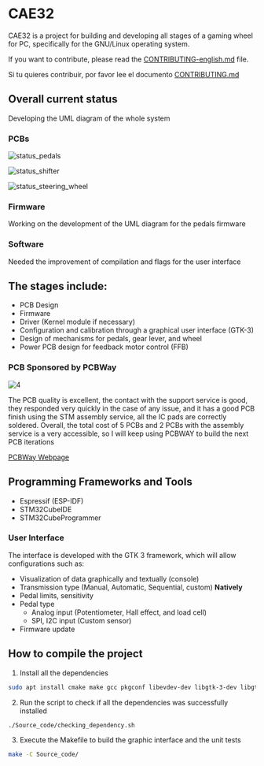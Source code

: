 # CAE32

CAE32 is a project for building and developing all stages of a gaming wheel for PC, specifically for the GNU/Linux operating system.

If you want to contribute, please read the [CONTRIBUTING-english.md](./docs/CONTRIBUTING-english.md) file.

Si tu quieres contribuir, por favor lee el documento [CONTRIBUTING.md](./CONTRIBUTING.md)  

## Overall current status

Developing the UML diagram of the whole system

### PCBs

![status_pedals](https://badgen.net/badge/Pedals/v2.1.1/blue)

![status_shifter](https://badgen.net/badge/Shifter/v1.1.2/blue)

![status_steering_wheel](https://badgen.net/badge/Steering%20wheel/Development%20has%20not%20started/red)

### Firmware

Working on the development of the UML diagram for the pedals  firmware

### Software

Needed the improvement of compilation and flags for the user interface

## The stages include:

* PCB Design
* Firmware
* Driver (Kernel module if necessary)
* Configuration and calibration through a graphical user interface (GTK-3)
* Design of mechanisms for pedals, gear lever, and wheel
* Power PCB design for feedback motor control (FFB)

### PCB Sponsored by PCBWay

![4](https://github.com/janc18/CAE32/assets/43817922/fe6902e4-3c9f-44c4-b9a3-a8754ca71d63)

The PCB quality is excellent, the contact with the support service is good, they responded very quickly in the case of any issue, 
and it has a good PCB finish using the STM assembly service,  all the IC pads are correctly soldered. Overall, the total cost of 5 PCBs 
and 2 PCBs with the assembly service is a very accessible, so I will keep using PCBWAY to build the next PCB iterations

[PCBWay Webpage](https://www.pcbway.com/)

## Programming Frameworks and Tools

* Espressif (ESP-IDF)
* STM32CubeIDE
* STM32CubeProgrammer

### User Interface

The interface is developed with the GTK 3 framework, which will allow configurations such as:

* Visualization of data graphically and textually (console)
* Transmission type (Manual, Automatic, Sequential, custom) **Natively**
* Pedal limits, sensitivity
* Pedal type
  * Analog input (Potentiometer, Hall effect, and load cell)
  * SPI, I2C input (Custom sensor)
* Firmware update

## How to compile the project

1. Install all the dependencies
```bash
sudo apt install cmake make gcc pkgconf libevdev-dev libgtk-3-dev libgtk-3-0 libgtest-dev
```

2. Run the script to check if all the dependencies was successfully installed
```bash
./Source_code/checking_dependency.sh
```
3. Execute the Makefile to build the graphic interface and the unit tests
```sh
make -C Source_code/
```


